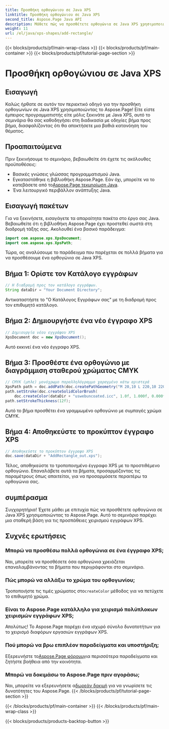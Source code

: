 ```yaml
---
title: Προσθήκη ορθογώνιου σε Java XPS
linktitle: Προσθήκη ορθογώνιου σε Java XPS
second_title: Aspose.Page Java API
description: Μάθετε πώς να προσθέτετε ορθογώνια σε Java XPS χρησιμοποιώντας το Aspose.Page. Ακολουθήστε τον οδηγό βήμα προς βήμα για απρόσκοπτη επεξεργασία εγγράφων. #JavaXPS #AsposePage
weight: 11
url: /el/java/xps-shapes/add-rectangle/
---
```


{{< blocks/products/pf/main-wrap-class >}}
{{< blocks/products/pf/main-container >}}
{{< blocks/products/pf/tutorial-page-section >}}

# Προσθήκη ορθογώνιου σε Java XPS

## Εισαγωγή
Καλώς ήρθατε σε αυτόν τον περιεκτικό οδηγό για την προσθήκη ορθογωνίων σε Java XPS χρησιμοποιώντας το Aspose.Page! Είτε είστε έμπειρος προγραμματιστής είτε μόλις ξεκινάτε με Java XPS, αυτό το σεμινάριο θα σας καθοδηγήσει στη διαδικασία με οδηγίες βήμα προς βήμα, διασφαλίζοντας ότι θα αποκτήσετε μια βαθιά κατανόηση του θέματος.
## Προαπαιτούμενα
Πριν ξεκινήσουμε το σεμινάριο, βεβαιωθείτε ότι έχετε τις ακόλουθες προϋποθέσεις:
- Βασικές γνώσεις γλώσσας προγραμματισμού Java.
-  Εγκαταστάθηκε η βιβλιοθήκη Aspose.Page. Εάν όχι, μπορείτε να το κατεβάσετε από το[Aspose.Page τεκμηρίωση Java](https://reference.aspose.com/page/java/).
- Ένα λειτουργικό περιβάλλον ανάπτυξης Java.
## Εισαγωγή πακέτων
Για να ξεκινήσετε, εισαγάγετε τα απαραίτητα πακέτα στο έργο σας Java. Βεβαιωθείτε ότι η βιβλιοθήκη Aspose.Page έχει προστεθεί σωστά στη διαδρομή τάξης σας. Ακολουθεί ένα βασικό παράδειγμα:
```java
import com.aspose.xps.XpsDocument;
import com.aspose.xps.XpsPath;
```
Τώρα, ας αναλύσουμε το παράδειγμα που παρέχεται σε πολλά βήματα για να προσθέσουμε ένα ορθογώνιο σε Java XPS.
## Βήμα 1: Ορίστε τον Κατάλογο εγγράφων
```java
// Η διαδρομή προς τον κατάλογο εγγράφων.
String dataDir = "Your Document Directory";
```
Αντικαταστήστε το "Ο Κατάλογος Εγγράφων σας" με τη διαδρομή προς τον επιθυμητό κατάλογο.
## Βήμα 2: Δημιουργήστε ένα νέο έγγραφο XPS
```java
// Δημιουργία νέου εγγράφου XPS
XpsDocument doc = new XpsDocument();
```
Αυτό εκκινεί ένα νέο έγγραφο XPS.
## Βήμα 3: Προσθέστε ένα ορθογώνιο με διαγράμμιση σταθερού χρώματος CMYK
```java
// CMYK (μπλε) μονόχρωμο παραλληλόγραμμο χαραγμένο κάτω αριστερά
XpsPath path = doc.addPath(doc.createPathGeometry("M 20,10 L 220,10 220,100 20,100 Z"));
path.setStroke(doc.createSolidColorBrush(
    doc.createColor(dataDir + "uswebuncoated.icc", 1.0f, 1.000f, 0.000f, 0.000f, 0.000f)));
path.setStrokeThickness(12f);
```
Αυτό το βήμα προσθέτει ένα γραμμωμένο ορθογώνιο με συμπαγές χρώμα CMYK.
## Βήμα 4: Αποθηκεύστε το προκύπτον έγγραφο XPS
```java
// Αποθηκεύστε το προκύπτον έγγραφο XPS
doc.save(dataDir + "AddRectangle_out.xps");
```
Τέλος, αποθηκεύστε το τροποποιημένο έγγραφο XPS με το προστιθέμενο ορθογώνιο.
Επαναλάβετε αυτά τα βήματα, προσαρμόζοντας τις παραμέτρους όπως απαιτείται, για να προσαρμόσετε περαιτέρω τα ορθογώνια σας.
## συμπέρασμα
Συγχαρητήρια! Έχετε μάθει με επιτυχία πώς να προσθέτετε ορθογώνια σε Java XPS χρησιμοποιώντας το Aspose.Page. Αυτό το σεμινάριο παρέχει μια σταθερή βάση για τις προσπάθειες χειρισμού εγγράφων XPS.
## Συχνές ερωτήσεις
### Μπορώ να προσθέσω πολλά ορθογώνια σε ένα έγγραφο XPS;
Ναι, μπορείτε να προσθέσετε όσα ορθογώνια χρειάζεται επαναλαμβάνοντας τα βήματα που περιγράφονται στο σεμινάριο.
### Πώς μπορώ να αλλάξω το χρώμα του ορθογωνίου;
 Τροποποιήστε τις τιμές χρώματος στο`createColor` μέθοδος για να πετύχετε το επιθυμητό χρώμα.
### Είναι το Aspose.Page κατάλληλο για χειρισμό πολύπλοκων χειρισμών εγγράφων XPS;
Απολύτως! Το Aspose.Page παρέχει ένα ισχυρό σύνολο δυνατοτήτων για το χειρισμό διαφόρων εργασιών εγγράφων XPS.
### Πού μπορώ να βρω επιπλέον παραδείγματα και υποστήριξη;
 Εξερευνήστε το[Aspose.Page φόρουμ](https://forum.aspose.com/c/page/39)για περισσότερα παραδείγματα και ζητήστε βοήθεια από την κοινότητα.
### Μπορώ να δοκιμάσω το Aspose.Page πριν αγοράσω;
 Ναι, μπορείτε να εξερευνήσετε α[δωρεάν δοκιμή](https://releases.aspose.com/) για να γνωρίσετε τις δυνατότητες του Aspose.Page.
{{< /blocks/products/pf/tutorial-page-section >}}

{{< /blocks/products/pf/main-container >}}
{{< /blocks/products/pf/main-wrap-class >}}

{{< blocks/products/products-backtop-button >}}
